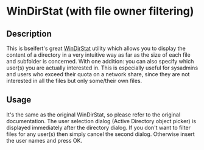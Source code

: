 WinDirStat (with file owner filtering)
======================================


Description
-----------
This is bseifert's great [WinDirStat](http://windirstat.info/) utility which
allows you to display the content of a directory in a very intuitive way as far
as the size of each file and subfolder is concerned. With one addition: you can
also specify which user(s) you are actually interested in. This is especially
useful for sysadmins and users who exceed their quota on a network share, since
they are not interested in all the files but only some/their own files.


Usage
-----
It's the same as the original WinDirStat, so please refer to the original
documentation. The user selection dialog (Active Directory object picker) is
displayed immediately after the directory dialog. If you don't want to filter
files for any user(s) then simply cancel the second dialog. Otherwise insert
the user names and press OK.
